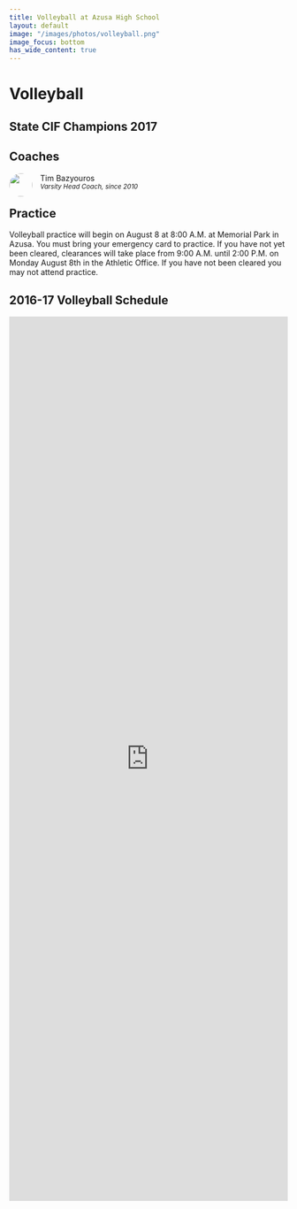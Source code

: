 ```yaml
---
title: Volleyball at Azusa High School
layout: default
image: "/images/photos/volleyball.png"
image_focus: bottom
has_wide_content: true
---
```


<style>
.image {
  background-image: url(/images/athletics/aztecs.jpg);
  background-position: center;
  background-size: cover;
  padding-top: 5vh;
  min-height: 50vh;
}
body.has-image > header {
  height: 50vh;
  min-height: 50vh;
}
body.has-image > header .nav-link a {
  background-color: white;
  color: rgb(40, 41, 43); /* --text-color */
}
.image img {
  height: 100vmax;
  width: auto;
  margin-left: auto;
  margin-right: auto;
  position: absolute;
  left: 50%;
  z-index: 9999;
}
/*
body > header h2,
body > header h2 + p {
  color: black;
  text-shadow: none;
}
*/
body > header > a {
  margin-top: 1em;
}
body > header h2,
body > header h2 + p {
  color: rgb(57, 164, 208); /* --light-blue */
}
body > header h2 + p {
  text-indent: -9999px;
  overflow: hidden;
}
body > header h2 img {
  transform: translateY(-65%);
}
/*
body > main > p {
  margin-right: 50vw;
}
*/
main h1 {
  position: absolute;
  transform: translateY(-250%);
  color: white;
}
@media (min-width: 50em) {
  main h1 {
    font-size: 4em;
  }
}
@media (min-width: 75em) {
  main h1 {
    font-size: 5em;
  }
}
main h1 + h2 {
  margin-top: 0;
}

main .schedule {
  margin-top: 3em;
  margin-bottom: -3em;
  padding: 1px 1.5em 1.5em;
  margin-left: -1.5em;
  margin-right: -1.5em;
  background-color: rgb(247, 247, 249);
  position: relative;
  z-index: 99999;
}
@media (min-width: 60em) {
  main .schedule {
    padding-left: 3em;
    padding-right: 3em;
    margin-left: -3em;
    margin-right: -3em;
    margin-bottom: -6em;
  }
}
</style>

# Volleyball

## State CIF Champions 2017

## Coaches

<img src="http://ahs-ausd-ca.schoolloop.com/uimg/image/1330874821019/1331967107018/1332658133844_wnp75.jpg" style="border-radius: 50%; width: 3em; height: 3em; object-fit: cover; float: left;" alt="" />

<p style="margin-left: 4em; margin-bottom: 0;">Tim Bazyouros</p>

<p style="font-style: italic; margin-left: 4em; margin-top: 0;"><small>Varsity Head Coach, since 2010</small></p>

<!--
Azusa’s volleyball team is going to [the championship game](http://www.cifstate.org/sports/girls_volleyball/index)!
-->

## Practice 

Volleyball practice will begin on August 8 at 8:00 A.M. at Memorial Park in Azusa. You must bring your emergency card to practice. If you have not yet been cleared, clearances will take place from 9:00 A.M. until 2:00 P.M. on Monday August 8th in the Athletic Office.  If you have not been cleared you may not attend practice.

<div class="schedule" markdown="1">

## 2016-17 Volleyball Schedule

<iframe align="top" valign="right" width="100%" height="1600" marginwidth="0" marginheight="0" hspace="0" vspace="0" frameborder="0" scrolling="yes" src="http://www.home-campus.com/team-widget.php?id=MjAxNi0xNywzMywxMywsR2FtZSxvbg=="></iframe>

</div>
